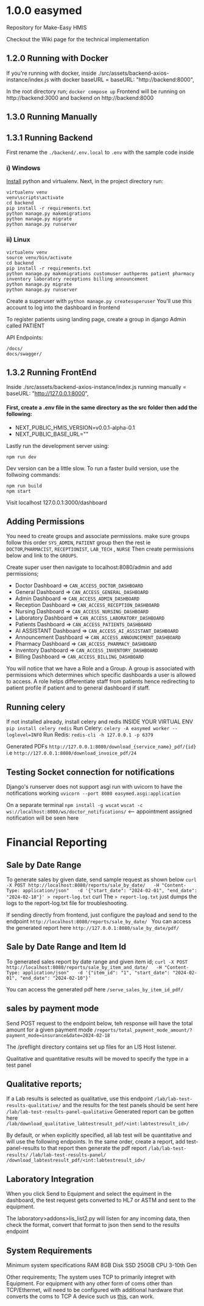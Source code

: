 # 1.0.0 easymed

Repository for Make-Easy HMIS

Checkout the Wiki page for the technical implementation

## 1.2.0 Running with Docker

If you're running with docker, inside ./src/assets/backend-axios-instance/index.js
with docker baseURL = baseURL: "http://backend:8000",

In the root directory run;
`docker compose up`
Frontend will be running on http://backend:3000 and backend on http://backend:8000

## 1.3.0 Running Manually

## 1.3.1 Running Backend

First rename the `./backend/.env.local` to `.env` with the sample code inside

### i) Windows

[Install](https://medium.com/analytics-vidhya/virtual-environment-6ad5d9b6af59) python and virtualenv.
Next, in the project directory run:

```
virtualenv venv
venv\scripts\activate
cd backend
pip install -r requirements.txt
python manage.py makemigrations
python manage.py migrate
python manage.py runserver
```


### ii) Linux

```
virtualenv venv
source venv/bin/activate
cd backend
pip install -r requirements.txt
python manage.py makemigrations customuser authperms patient pharmacy inventory laboratory receptions billing announcement
python manage.py migrate
python manage.py runserver
```

Create a superuser with `python manage.py createsuperuser`
You'll use this account to log into the dashboard in frontend

To register patients using landing page, create a group in django Admin called PATIENT

API Endpoints:

```
/docs/
docs/swagger/
```

## 1.3.2 Running FrontEnd

Inside ./src/assets/backend-axios-instance/index.js
running manually = baseURL: "http://127.0.0.1:8000",

#### First, create a .env file in the same directory as the src folder then add the following:

- NEXT_PUBLIC_HMIS_VERSION=v0.0.1-alpha-0.1
- NEXT_PUBLIC_BASE_URL=""

Lastly run the development server using:

```
npm run dev
```

Dev version can be a little slow. To run a faster build version, use the follwoing commands:

```
npm run build
npm start
```

Visit localhost 127.0.0.1:3000/dashboard

## Adding Permissions

You need to create groups and associate permissions. make sure groups follow this order `SYS_ADMIN`, `PATIENT` group then the rest ie `DOCTOR`,`PHARMACIST`, `RECEPTIONIST`, `LAB_TECH` , `NURSE`
Then create permissions below and link to the `GROUPS`.

Create super user then navigate to localhost:8080/admin and add permissions;

- Doctor Dashboard => `CAN_ACCESS_DOCTOR_DASHBOARD`
- General Dashboard => `CAN_ACCESS_GENERAL_DASHBOARD`
- Admin Dashboard => `CAN_ACCESS_ADMIN_DASHBOARD`
- Reception Dashboard => `CAN_ACCESS_RECEPTION_DASHBOARD`
- Nursing Dashboard => `CAN_ACCESS_NURSING_DASHBOARD`
- Laboratory Dashboard => `CAN_ACCESS_LABORATORY_DASHBOARD`
- Patients Dashboard => `CAN_ACCESS_PATIENTS_DASHBOARD`
- AI ASSISTANT Dashboard => `CAN_ACCESS_AI_ASSISTANT_DASHBOARD`
- Announcement Dashboard => `CAN_ACCESS_ANNOUNCEMENT_DASHBOARD`
- Pharmacy Dashboard => `CAN_ACCESS_PHARMACY_DASHBOARD`
- Inventory Dashboard => `CAN_ACCESS_INVENTORY_DASHBOARD`
- Billing Dashboard => `CAN_ACCESS_BILLING_DASHBOARD`

You will notice that we have a Role and a Group. A group is associated with permissions which determines which specific dashboards a user is allowed to access. A role helps differentiate staff from patients hence redirecting to patient profile if patient and to general dashboard if staff.

## Running celery

If not installed already, install celery and redis INSIDE YOUR VIRTUAL ENV
`pip install celery redis`
Run Celery: `celery -A easymed worker --loglevel=INFO`
Run Redis: `redis-cli -h 127.0.0.1 -p 6379`

Generated PDFs
`http://127.0.0.1:8080/download_{service_name}_pdf/{id}`
i.e `http://127.0.0.1:8080/download_invoice_pdf/24`

## Testing Socket connection for notifications

Django's runserver does not support asgi
run with uvicorn to have the notifications working
`uvicorn --port 8080 easymed.asgi:application`

On a separate terminal
`npm install -g wscat`
`wscat -c ws://localhost:8080/ws/doctor_notifications/` <-- appointment assigned notification will be seen here

# Financial Reporting
## Sale by Date Range
To generate sales by given date, send sample request as shown below
`curl -X POST http://localhost:8080/reports/sale_by_date/   -H "Content-Type: application/json"   -d '{"start_date": "2024-02-01", "end_date": "2024-02-18"}' > report-log.txt`
curl
The `> report-log.txt` just dumps the logs to the report-log.txt file for troubleshooting.

If sending directly from frontend, just configure the payload and send to the endpoint `http://localhost:8080/reports/sale_by_date/ `
You can access the generated report here
`http://127.0.0.1:8080/sale_by_date/pdf/`

## Sale by Date Range and Item Id
To generated sales report by date range and given item id;
`curl -X POST http://localhost:8080/reports/sale_by_item_and_date/   -H "Content-Type: application/json"   -d '{"item_id": "1", "start_date": "2024-02-01", "end_date": "2024-02-10"}'`

You can access the generated pdf here ``/serve_sales_by_item_id_pdf/``

## sales by payment mode
Send POST request to the endpoint below, teh response will have the total amount 
for a given payment mode
```/reports/total_payment_mode_amount/?payment_mode=insurance&date=2024-02-18```


The /preflight directory contains set up files for an LIS Host listener.

Qualitative and quantitative results will be moved to specify the type in a test panel
## Qualitative reports;
If a Lab results is selected as qualitative, use this endpoint
``/lab/lab-test-results-qualitative/``
and the results for the test panels should be sent here
``/lab/lab-test-results-panel-qualitative``
Generated report can be gotten here
``/lab/download_qualitative_labtestresult_pdf/<int:labtestresult_id>/``

By default, or when explicitly specified, all lab test will be quantitative and will use the following endpoints.  In the same order, create a report, add test-panel-results to that report
then generate the pdf report
``/lab/lab-test-results/``
``/lab/lab-test-results-panel/``
``/download_labtestresult_pdf/<int:labtestresult_id>/``


## Laboratory Integration
When you click Send to Equipment and select the equiment in the dashboard, the test request gets converted to HL7 or ASTM and sent to the equipment.

The laboratory>addons>lis_list2.py will listen for any incoming data, then check the format, convert that format to json then send to the results endpoint

## System Requirements
Minimum system specifications
RAM 8GB
Disk SSD 250GB
CPU 3-10th Gen

Other requirements;
The system uses TCP to primarily integret with Equipment.
For equipment with any other form of coms other than TCP/Ethernet,
will need to be configured with additional hardware that converts
the coms to TCP
A device such us [this](https://www.whizz.co.ke/product/1443079/usr-tcp232-302-tiny-size-rs232-to-tcp-ip-converter-serial-rs232-to-ethernet-server-module-ethernet-converter-support-dhcp-dns/), can work.
